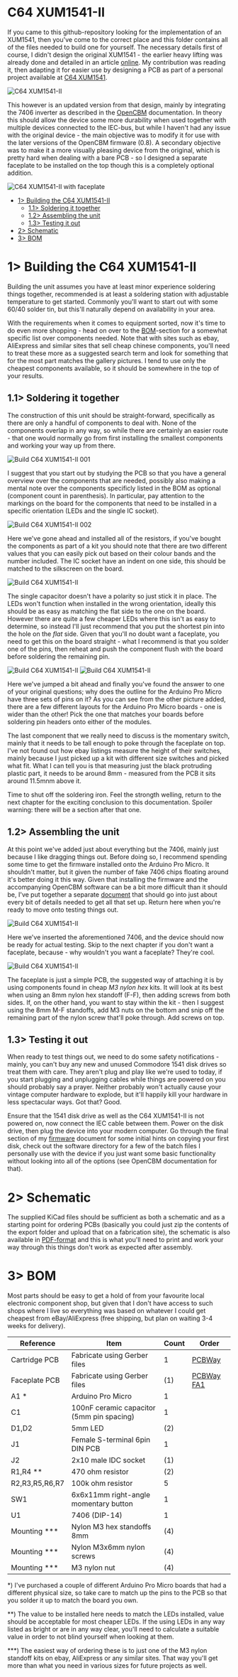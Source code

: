 # C64 XUM1541-II
If you came to this github-repository looking for the implementation of an XUM1541, then you've come to the correct place and this folder contains all of the files needed to build one for yourself. The necessary details first of course, I didn't design the original XUM1541 - the earlier heavy lifting was already done and detailed in an  article [online](https://myoldcomputer.nl/commodore-64/xum1541-promicro/). My contribution was reading it, then adapting it for easier use by designing a PCB as part of a personal project available at [C64 XUM1541](https://github.com/tebl/C64-XUM1541).

![C64 XUM1541-II](https://github.com/tebl/C64-XUM1541-II/raw/main/gallery/build_005.jpg)

This however is an updated version from that design, mainly by integrating the 7406 inverter as described in the [OpenCBM](https://github.com/zyonee/opencbm/tree/master/xum1541) documentation. In theory this should allow the device some more durability when used together with multiple devices connected to the IEC-bus, but while I haven't had any issue with the original device - the main objective was to modify it for use with the later versions of the OpenCBM firmware (0.8). A secondary objective was to make it a more visually pleasing device from the original, which is pretty hard when dealing with a bare PCB - so I designed a separate faceplate to be installed on the top though this is a completely optional addition.

![C64 XUM1541-II with faceplate](https://github.com/tebl/C64-XUM1541-II/raw/main/gallery/build_006.jpg)

- [1> Building the C64 XUM1541-II](#1-building-the-c64-xum1541-ii)
  - [1.1> Soldering it together](#11-soldering-it-together)
  - [1.2> Assembling the unit](#12-assembling-the-unit)
  - [1.3> Testing it out](#13-testing-it-out)
- [2> Schematic](#2-schematic)
- [3> BOM](#3-bom)

# 1> Building the C64 XUM1541-II
Building the unit assumes you have at least minor experience soldering things together, recommended is at least a soldering station with adjustable temperature to get started. Commonly you'll want to start out with some 60/40 solder tin, but this'll naturally depend on availability in your area.

With the requirements when it comes to equipment sorted, now it's time to do even more shopping - head on over to the [BOM](#3-bom)-section for a somewhat specific list over components needed. Note that with sites such as ebay, AliExpress and similar sites that sell cheap chinese components, you'll need to treat these more as a suggested search term and look for something that for the most part matches the gallery pictures. I tend to use only the cheapest components available, so it should be somewhere in the top of your results.


## 1.1> Soldering it together
The construction of this unit should be straight-forward, specifically as there are only a handful of components to deal with. None of the components overlap in any way, so while there are certainly an easier route - that one would normally go from first installing the smallest components and working your way up from there. 

![Build C64 XUM1541-II 001](https://github.com/tebl/C64-XUM1541-II/raw/main/gallery/build_001.jpg)

I suggest that you start out by studying the PCB so that you have a general overview over the components that are needed, possibly also making a mental note over the components specificly listed in the BOM as optional (component count in parenthesis). In particular, pay attention to the markings on the board for the components that need to be installed in a specific orientation (LEDs and the single IC socket).

![Build C64 XUM1541-II 002](https://github.com/tebl/C64-XUM1541-II/raw/main/gallery/build_002.jpg)

Here we've gone ahead and installed all of the resistors, if you've bought the components as part of a kit you should note that there are two different values that you can easily pick out based on their colour bands and the number included. The IC socket have an indent on one side, this should be matched to the silkscreen on the board.

![Build C64 XUM1541-II](https://github.com/tebl/C64-XUM1541-II/raw/main/gallery/build_003.jpg)

The single capacitor doesn't have a polarity so just stick it in place. The LEDs won't function when installed in the wrong orientation, ideally this should be as easy as matching the flat side to the one on the board. However there are quite a few cheaper LEDs where this isn't as easy to determine, so instead I'll just recommend that you put the shortest pin into the hole on the *flat* side. Given that you'll no doubt want a faceplate, you need to get this on the board straight - what I recommend is that you solder one of the pins, then reheat and push the component flush with the board before soldering the remaining pin.

![Build C64 XUM1541-II](https://github.com/tebl/C64-XUM1541-II/raw/main/gallery/build_004.jpg)
![Build C64 XUM1541-II](https://github.com/tebl/C64-XUM1541-II/raw/main/gallery/pro_micro_001.jpg)

Here we've jumped a bit ahead and finally you've found the answer to one of your original questions; why does the outline for the Arduino Pro Micro have three sets of pins on it? As you can see from the other picture added, there are a few different layouts for the Arduino Pro Micro boards - one is wider than the other! Pick the one that matches your boards before soldering pin headers onto either of the modules.

The last component that we really need to discuss is the momentary switch, mainly that it needs to be tall enough to poke through the faceplate on top. I've not found out how ebay listings measure the height of their switches, mainly because I just picked up a kit with different size switches and picked what fit. What I can tell you is that measuring just the black protruding plastic part, it needs to be around 8mm - measured from the PCB it sits around 11.5mnm above it.

Time to shut off the soldering iron. Feel the strongth welling, return to the next chapter for the exciting conclusion to this documentation. Spoiler warning: there will be a section after that one.

## 1.2> Assembling the unit
At this point we've added just about everything but the 7406, mainly just because I like dragging things out. Before doing so, I recommend spending some time to get the firmware installed onto the Arduino Pro Micro. It shouldn't matter, but it given the number of fake 7406 chips floating around it's better doing it this way. Given that installing the firmware and the accompanying OpenCBM software can be a bit more difficult than it should be, I've put together a separate [document](https://github.com/tebl/C64-XUM1541-II/blob/main/documentation/firmware.md) that should go into just about every bit of details needed to get all that set up. Return here when you're ready to move onto testing things out.

![Build C64 XUM1541-II](https://github.com/tebl/C64-XUM1541-II/raw/main/gallery/build_005.jpg)

Here we've inserted the aforementioned 7406, and the device should now be ready for actual testing. Skip to the next chapter if you don't want a faceplate, because - why wouldn't you want a faceplate? They're cool.

![Build C64 XUM1541-II](https://github.com/tebl/C64-XUM1541-II/raw/main/gallery/build_006.jpg)

The faceplate is just a simple PCB, the suggested way of attaching it is by using components found in cheap *M3 nylon hex* kits. It will look at its best when using an 8mm nylon hex standoff (F-F), then adding screws from both sides. If, on the other hand, you want to stay within the kit - then I suggest using the 8mm M-F standoffs, add M3 nuts on the bottom and snip off the remaining part of the nylon screw that'll poke through. Add screws on top.

## 1.3> Testing it out
When ready to test things out, we need to do some safety notifications - mainly, you can't buy any new and unused Commodore 1541 disk drives so treat them with care. They aren't plug and play like we're used to today, if you start plugging and unplugging cables while things are powered on you should probably say a prayer. Neither probably won't actually cause your vintage computer hardware to explode, but it'll happily kill your hardware in less spectacular ways. Got that? Good.

Ensure that the 1541 disk drive as well as the C64 XUM1541-II is not powered on, now connect the  IEC cable between them. Power on the disk drive, then plug the device into your modern computer. Go through the final section of my [firmware]([document](https://github.com/tebl/C64-XUM1541-II/blob/main/documentation/firmware.md)) document for some initial hints on copying your first disk, check out the software directory for a few of the batch files I personally use with the device if you just want some basic functionality without looking into all of the options (see OpenCBM documentation for that).

# 2> Schematic
The supplied KiCad files should be sufficient as both a schematic and as a  starting point for ordering PCBs (basically you could just zip the contents of the export folder and upload that on a fabrication site), the schematic is also available in [PDF-format](https://github.com/tebl/C64-XUM1541-II/tree/main/documentation/schematic) and this is what you'll need to print and work your way through this things don't work as expected after assembly.

# 3> BOM
Most parts should be easy to get a hold of from your favourite local electronic component shop, but given that I don't have access to such shops where I live so everything was based on whatever I could get cheapest from eBay/AliExpress (free shipping, but plan on waiting 3-4 weeks for delivery). 

| Reference             | Item                                                              | Count | Order  |
| --------------------- | ----------------------------------------------------------------- | ----- | ------ |
| Cartridge PCB         | Fabricate using Gerber files                                      |     1 | [PCBWay](https://www.pcbway.com/project/shareproject/C64_XUM1541_II.html)
| Faceplate PCB         | Fabricate using Gerber files                                      |    (1)| [PCBWay FA1](https://www.pcbway.com/project/shareproject/C64_XUM1541_II__Faceplate_FA1_.html)
| A1 *                  | Arduino Pro Micro                                                 |     1 |
| C1                    | 100nF ceramic capacitor (5mm pin spacing)                         |     1 |
| D1,D2                 | 5mm LED                                                           |    (2)|
| J1                    | Female S-terminal 6pin DIN PCB                                    |     1 |
| J2                    | 2x10 male IDC socket                                              |   (1) |
| R1,R4 **              | 470 ohm resistor                                                  |    (2)| 
| R2,R3,R5,R6,R7        | 100k ohm resistor                                                 |     5 | 
| SW1                   | 6x6x11mm right-angle momentary button                             |     1 |
| U1					| 7406 (DIP-14)                                                     |     1 |
| Mounting ***          | Nylon M3 hex standoffs 8mm                                        |    (4)|
| Mounting ***          | Nylon M3x6mm nylon screws                                         |    (4)|
| Mounting ***          | M3 nylon nut                                                      |    (4)|  

*) I've purchased a couple of different Arduino Pro Micro boards that had a different physical size, so take care to match up the pins to the PCB so that you solder it up to match the board you own. 

**) The value to be installed here needs to match the LEDs installed, value should be acceptable for most cheaper LEDs. If the using LEDs in any way listed as bright or are in any way clear, you'll need to calculate a suitable value in order to not blind yourself when looking at them.

***) The easiest way of ordering these is to just one of the M3 nylon standoff kits on ebay, AliExpress or any similar sites. That way you'll get more than what you need in various sizes for future projects as well.
